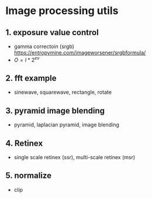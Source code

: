 # Image processing utils

## 1. exposure value control
- gamma correctoin (srgb) https://entropymine.com/imageworsener/srgbformula/
- $O=I*2^{ev}$
## 2. fft example
- sinewave, squarewave, rectangle, rotate
## 3. pyramid image blending
- pyramid, laplacian pyramid, image blending 
## 4. Retinex 
- single scale retinex (ssr), multi-scale retinex (msr)
## 5. normalize 
- clip 
